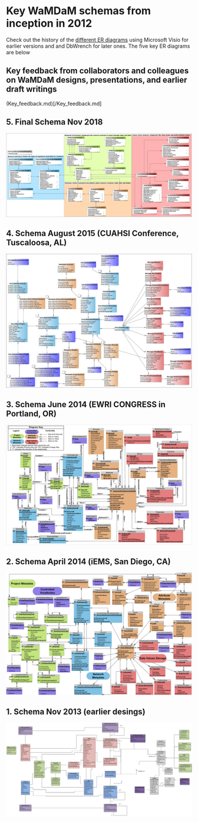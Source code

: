 # Key WaMDaM schemas from inception in 2012

Check out the history of the [different ER diagrams][1] using Microsoft Visio for earlier versions and and DbWrench for later ones. The five key ER diagrams are below 

## Key feedback from collaborators and colleagues on WaMDaM designs, presentations, and earlier draft writings

(Key_feedback.md)[/Key_feedback.md]

## 5. Final Schema Nov 2018    

![](/Earlier_ER_diagrams/5.jpg) 


## 4. Schema August 2015 (CUAHSI Conference, Tuscaloosa, AL)    
![](/Earlier_ER_diagrams/4.jpg)  


## 3. Schema June 2014 (EWRI CONGRESS in Portland, OR)     
![](/Earlier_ER_diagrams/2.png)


## 2. Schema April 2014 (iEMS, San Diego, CA)    
![](/Earlier_ER_diagrams/3.jpg)  


## 1. Schema Nov 2013 (earlier desings)    
![](/Earlier_ER_diagrams/1.jpg)


[1]:/Earlier_ER_diagrams/WaMDaM_Schema_version_history
